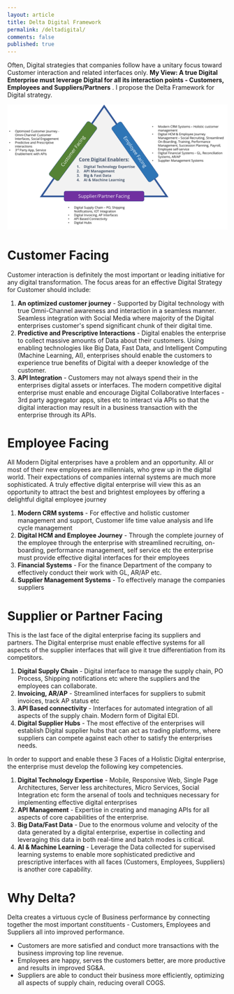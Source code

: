 ```yaml
---
layout: article
title: Delta Digital Framework
permalink: /deltadigital/
comments: false
published: true
---
```

Often, Digital strategies that companies follow have a unitary focus toward Customer interaction and related interfaces only. **My View: A true Digital Enterprise must leverage Digital for all its interaction points - Customers, Employees and Suppliers/Partners** . I propose the Delta Framework for Digital strategy.

![Delta Framework Image](/assets/images/holisticdigital.png)

# Customer Facing
Customer interaction is definitely the most important or leading initiative for any digital transformation. The focus areas for an effective Digital Strategy for Customer should include:

1. **An optimized customer journey** - Supported by Digital technology with true Omni-Channel awareness and interaction in a seamless manner. Seamless integration with Social Media where majority of the Digital enterprises customer's spend significant chunk of their digital time.
1. **Predictive and Prescriptive Interactions** - Digital enables the enterprise to collect massive amounts of Data about their customers. Using enabling technologies like Big Data, Fast Data, and Intelligent Computing (Machine Learning, AI), enterprises should enable the customers to experience true benefits of Digital with a deeper knowledge of the customer.
1. **API Integration** - Customers may not always spend their in the enterprises digital assets or interfaces. The modern competitive digital enterprise must enable and encourage Digital Collaborative Interfaces - 3rd party aggregator apps, sites etc to interact via APIs so that the digital interaction may result in a business transaction with the enterprise through its APIs.

# Employee Facing
All Modern Digital enterprises have a problem and an opportunity. All or most of their new employees are millennials, who grew up in the digital world. Their expectations of companies internal systems are much more sophisticated. A truly effective digital enterprise will view this as an opportunity to attract the best and brightest employees by offering a delightful digital employee journey

1. **Modern CRM systems** - For effective and holistic customer management and support, Customer life time value analysis and life cycle management
1. **Digital HCM and Employee Journey** - Through the complete journey of the employee through the enterprise with streamlined recruiting, on-boarding, performance management, self service etc the enterprise must provide effective digital interfaces for their employees
1. **Financial Systems** - For the finance Department of the company to effectively conduct their work with GL, AR/AP etc.
1. **Supplier Management Systems** - To effectively manage the companies suppliers

# Supplier or Partner Facing
This is the last face of the digital enterprise facing its suppliers and partners. The Digital enterprise must enable effective systems for all aspects of the supplier interfaces that will give it true differentiation from its competitors.
1. **Digital Supply Chain** - Digital interface to manage the supply chain, PO Process, Shipping notifications etc where the suppliers and the employees can collaborate.
1. **Invoicing, AR/AP** - Streamlined interfaces for suppliers to submit invoices, track AP status etc
1. **API Based connectivity** - Interfaces for automated integration of all aspects of the supply chain. Modern form of Digital EDI.
1. **Digital Supplier Hubs** - The most effective of the enterprises will establish Digital supplier hubs that can act as trading platforms, where suppliers can compete against each other to satisfy the enterprises needs.

In order to support and enable these 3 Faces of a Holistic Digital enterprise, the enterprise must develop the following key competencies.

1. **Digital Technology Expertise** - Mobile, Responsive Web, Single Page Architectures, Server less architectures, Micro Services, Social Integration etc form the arsenal of tools and techniques necessary for implementing effective digital enterprises
1. **API Management** - Expertise in creating and managing APIs for all aspects of core capabilities of the enterprise.
1. **Big Data/Fast Data** - Due to the enormous volume and velocity of the data generated by a digital enterprise, expertise in collecting and leveraging this data in both real-time and batch modes is critical.
1. **AI & Machine Learning** - Leverage the Data collected for supervised learning systems to enable more sophisticated predictive and prescriptive interfaces with all faces (Customers, Employees, Suppliers) is another core capability.

# Why Delta?
Delta creates a  virtuous cycle of Business performance by connecting together the most important constituents - Customers, Employees and Suppliers all into improved performance.

* Customers are more satisfied and conduct more transactions with the business improving top line revenue.
* Employees are happy, serves the customers better, are more productive and results in improved SG&A.
* Suppliers are able to conduct their business more efficiently, optimizing all aspects of supply chain, reducing overall COGS.
